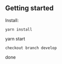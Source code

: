 ## Getting started

Install:

```
yarn install
```

yarn start

```
checkout branch develop
```

done
